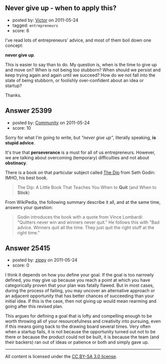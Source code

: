 ## Never give up - when to apply this?

- posted by: [Victor](https://stackexchange.com/users/-1/8429-victor) on 2011-05-24
- tagged: `entrepreneurs`
- score: 6

I've read lots of entrepreneurs' advice, and most of them boil down one concept:

**never give up**.

This is easier to say than to do. My question is, when is the time to give up and move on? When is not being too stubborn? When should we persist and keep trying again and again until we succeed? How do we not fall into the state of being stubborn, or foolishly over-confident about an idea or startup?

Thanks.


## Answer 25399

- posted by: [Community](https://stackexchange.com/users/-1/-1-community) on 2011-05-24
- score: 10

<p>Sorry for what I'm going to write, but <em>"never give up"</em>, literally speaking, <strong>is stupid advice</strong>.</p>

<p>It's true that <strong>perseverance</strong> is a must for all of us entrepreneurs. However, we are talking about overcoming (temporary) difficulties and not about <strong>obstinacy</strong>.</p>

<p>There is a book on that particular subject called <a href="http://sethgodin.typepad.com/the_dip/" rel="nofollow">The Dip</a> from Seth Godin: IMHO, his best book.</p>

<blockquote>
  <p>The Dip: A Little Book That Teaches You When to <strong>Quit</strong> (and When to <strong>Stick</strong>)</p>
</blockquote>

<p>From WikiPedia, the following summary describe it all, and at the same time, answers your question:</p>

<blockquote>
  <p>Godin introduces the book with a quote from Vince Lombardi: "Quitters never win and winners never quit." He follows this with "Bad advice. Winners quit all the time. They just quit the right stuff at the right time."</p>
</blockquote>



## Answer 25415

- posted by: [zippy](https://stackexchange.com/users/-1/7781-zippy) on 2011-05-24
- score: 0

I think it depends on how you define your goal. If the goal is too narrowly defined, you may give up because you reach a point at which you have categorically proven that your plan was fatally flawed. But in most cases, during the process of failing, you may uncover an alternative approach or an adjacent opportunity that has better chances of succeeding than your initial idea. If this is the case, then not giving up would mean rearming and going after this revised plan. 

This argues for defining a goal that is lofty and compelling enough to be worth throwing all of your resourcefulness and creativity into pursuing, even if this means going back to the drawing board several times. Very often when a startup fails, it is not because the opportunity turned out not to be there or because the product could not be built, it is because the team (and their backers) ran out of ideas or patience or both and simply gave up.



---

All content is licensed under the [CC BY-SA 3.0 license](https://creativecommons.org/licenses/by-sa/3.0/).
